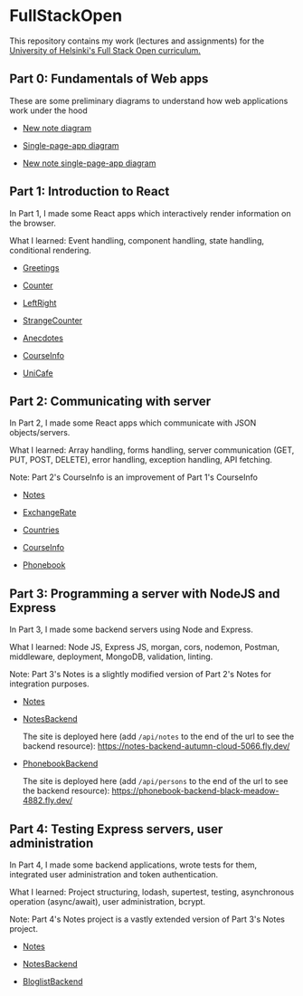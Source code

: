 # FullStackOpen

This repository contains my work (lectures and assignments) for the [University of Helsinki's Full Stack Open curriculum.](https://fullstackopen.com/en)

## Part 0: Fundamentals of Web apps

These are some preliminary diagrams to understand how web applications work under the hood

- [New note diagram](./Part0/0.4.new-note-diagram.md)

- [Single-page-app diagram](./Part0/0.5.spa-diagram.md)

- [New note single-page-app diagram](./Part0/0.6.new-note-spa-diagram.md)

## Part 1: Introduction to React

In Part 1, I made some React apps which interactively render information on the browser.

What I learned: Event handling, component handling, state handling, conditional rendering.

- [Greetings](./Part1/lectures/greetings/)

- [Counter](./Part1/lectures/counter/)

- [LeftRight](./Part1/lectures/leftright/)

- [StrangeCounter](./Part1/lectures/strangecounter/)

- [Anecdotes](./Part1/exercises/anecdotes/)

- [CourseInfo](./Part1/exercises/courseinfo/)

- [UniCafe](./Part1/exercises/unicafe/)

## Part 2: Communicating with server

In Part 2, I made some React apps which communicate with JSON objects/servers.

What I learned: Array handling, forms handling, server communication (GET, PUT, POST, DELETE), error handling, exception handling, API fetching.

Note: Part 2's CourseInfo is an improvement of Part 1's CourseInfo

- [Notes](./Part2/lectures/notes/)

- [ExchangeRate](./Part2/lectures/exchangerate/)

- [Countries](./Part2/exercises/countries/)

- [CourseInfo](./Part2/exercises/courseinfo/)

- [Phonebook](./Part2/exercises/phonebook/)

## Part 3: Programming a server with NodeJS and Express

In Part 3, I made some backend servers using Node and Express.

What I learned: Node JS, Express JS, morgan, cors, nodemon, Postman, middleware, deployment, MongoDB, validation, linting.

Note: Part 3's Notes is a slightly modified version of Part 2's Notes for integration purposes.

- [Notes](./Part3/lectures/notes/)

- [NotesBackend](./Part3/lectures/notes-backend/)

  The site is deployed here (add `/api/notes` to the end of the url to see the backend resource): https://notes-backend-autumn-cloud-5066.fly.dev/

- [PhonebookBackend](./Part3/exercises/phonebook-backend/)

  The site is deployed here (add `/api/persons` to the end of the url to see the backend resource): https://phonebook-backend-black-meadow-4882.fly.dev/

## Part 4: Testing Express servers, user administration

In Part 4, I made some backend applications, wrote tests for them, integrated user administration and token authentication.

What I learned: Project structuring, lodash, supertest, testing, asynchronous operation (async/await), user administration, bcrypt.

Note: Part 4's Notes project is a vastly extended version of Part 3's Notes project.

- [Notes](./Part4/lectures/notes/)

- [NotesBackend](./Part4/lectures/notes-backend/)

- [BloglistBackend](./Part4/exercises/bloglist-backend/)
